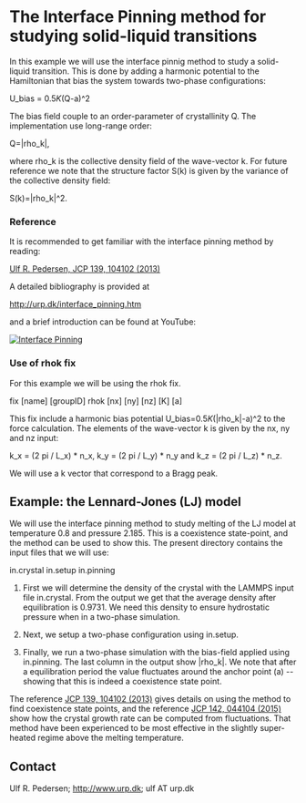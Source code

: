 # The Interface Pinning method for studying solid-liquid transitions

In this example we will use the interface pinnig method to study a solid-liquid transition.
This is done by adding a harmonic potential to the Hamiltonian 
that bias the system towards two-phase configurations:

  U_bias = 0.5*K*(Q-a)^2

The bias field couple to an order-parameter of crystallinity Q. The implementation use long-range order:

  Q=|rho_k|, 

where rho_k is the collective density field of the wave-vector k. 
For future reference we note that the structure factor S(k) is given by the variance of the collective density field: 

  S(k)=|rho_k|^2.

### Reference

It is recommended to get familiar with the interface pinning method by reading:

  [Ulf R. Pedersen, JCP 139, 104102 (2013)](http://dx.doi.org/10.1063/1.4818747)

A detailed bibliography is provided at

  <http://urp.dk/interface_pinning.htm>

and a brief introduction can be found at YouTube:

  [![Interface Pinning](http://img.youtube.com/vi/F_79JZNdyoQ/0.jpg)](http://www.youtube.com/watch?v=F_79JZNdyoQ)

### Use of rhok fix

For this example we will be using the rhok fix.

   fix [name] [groupID] rhok [nx] [ny] [nz] [K] [a]

This fix include a harmonic bias potential U_bias=0.5*K*(|rho_k|-a)^2 to the force calculation.
The elements of the wave-vector k is given by the nx, ny and nz input: 

  k_x = (2 pi / L_x) * n_x, k_y = (2 pi / L_y) * n_y and k_z = (2 pi / L_z) * n_z. 

We will use a k vector that correspond to a Bragg peak.

## Example: the Lennard-Jones (LJ) model

We will use the interface pinning method to study melting of the LJ model
at temperature 0.8 and pressure 2.185. This is a coexistence state-point, and the method
can be used to show this. The present directory contains the input files that we will use:

  in.crystal
  in.setup
  in.pinning

1. First we will determine the density of the crystal with the LAMMPS input file in.crystal.
  From the output we get that the average density after equilibration is 0.9731. 
  We need this density to ensure hydrostatic pressure when in a two-phase simulation.

2. Next, we setup a two-phase configuration using in.setup.

3. Finally, we run a two-phase simulation with the bias-field applied using in.pinning.
  The last column in the output show |rho_k|. We note that after a equilibration period
  the value fluctuates around the anchor point (a) -- showing that this is indeed a coexistence
  state point.

The reference [JCP 139, 104102 (2013)](http://dx.doi.org/10.1063/1.4818747) gives details on using the method to find coexistence state points,
and the reference [JCP 142, 044104 (2015)](http://dx.doi.org/10.1063/1.4818747) show how the crystal growth rate can be computed from fluctuations.
That method have been experienced to be most effective in the slightly super-heated regime above the melting temperature.

## Contact

  Ulf R. Pedersen;
  <http://www.urp.dk>;
  ulf AT urp.dk
